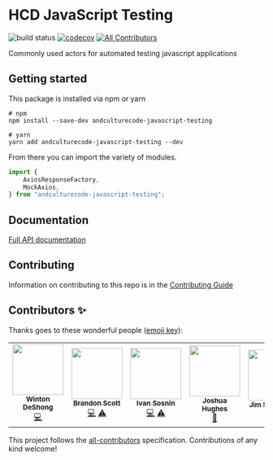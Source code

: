 # HCD JavaScript Testing

![build status](https://github.com/AndcultureCode/AndcultureCode.JavaScript.Testing/actions/workflows/build.yaml/badge.svg)
[![codecov](https://codecov.io/gh/AndcultureCode/AndcultureCode.JavaScript.Testing/branch/main/graph/badge.svg)](https://codecov.io/gh/AndcultureCode/AndcultureCode.JavaScript.Testing)<!-- ALL-CONTRIBUTORS-BADGE:START - Do not remove or modify this section -->
[![All Contributors](https://img.shields.io/badge/all_contributors-6-orange.svg?style=flat-square)](#contributors-)

<!-- ALL-CONTRIBUTORS-BADGE:END -->

Commonly used actors for automated testing javascript applications

## Getting started

This package is installed via npm or yarn

```shell
# npm
npm install --save-dev andculturecode-javascript-testing

# yarn
yarn add andculturecode-javascript-testing --dev
```

From there you can import the variety of modules.

```typescript
import {
    AxiosResponseFactory,
    MockAxios,
} from "andculturecode-javascript-testing";
```

## Documentation

[Full API documentation](docs/README.md)

## Contributing

Information on contributing to this repo is in the [Contributing Guide](CONTRIBUTING.md)

## Contributors ✨

Thanks goes to these wonderful people ([emoji key](https://allcontributors.org/docs/en/emoji-key)):

<!-- ALL-CONTRIBUTORS-LIST:START - Do not remove or modify this section -->
<!-- prettier-ignore-start -->
<!-- markdownlint-disable -->
<table>
  <tr>
    <td align="center"><a href="http://www.winton.me/"><img src="https://avatars.githubusercontent.com/u/48424?v=4?s=100" width="100px;" alt=""/><br /><sub><b>Winton DeShong</b></sub></a><br /><a href="https://github.com/AndcultureCode/AndcultureCode.JavaScript.Testing/commits?author=wintondeshong" title="Code">💻</a></td>
    <td align="center"><a href="https://github.com/brandongregoryscott"><img src="https://avatars.githubusercontent.com/u/11774799?v=4?s=100" width="100px;" alt=""/><br /><sub><b>Brandon Scott</b></sub></a><br /><a href="https://github.com/AndcultureCode/AndcultureCode.JavaScript.Testing/commits?author=brandongregoryscott" title="Code">💻</a> <a href="https://github.com/AndcultureCode/AndcultureCode.JavaScript.Testing/commits?author=brandongregoryscott" title="Tests">⚠️</a></td>
    <td align="center"><a href="https://github.com/vansosnin"><img src="https://avatars.githubusercontent.com/u/8207551?v=4?s=100" width="100px;" alt=""/><br /><sub><b>Ivan Sosnin</b></sub></a><br /><a href="https://github.com/AndcultureCode/AndcultureCode.JavaScript.Testing/commits?author=vansosnin" title="Code">💻</a> <a href="https://github.com/AndcultureCode/AndcultureCode.JavaScript.Testing/commits?author=vansosnin" title="Tests">⚠️</a></td>
    <td align="center"><a href="https://github.com/jhugs"><img src="https://avatars.githubusercontent.com/u/14300627?v=4?s=100" width="100px;" alt=""/><br /><sub><b>Joshua Hughes</b></sub></a><br /><a href="https://github.com/AndcultureCode/AndcultureCode.JavaScript.Testing/pulls?q=is%3Apr+reviewed-by%3Ajhugs" title="Reviewed Pull Requests">👀</a></td>
    <td align="center"><a href="https://github.com/jstevenson"><img src="https://avatars.githubusercontent.com/u/91424?v=4?s=100" width="100px;" alt=""/><br /><sub><b>Jim Stevenson</b></sub></a><br /><a href="https://github.com/AndcultureCode/AndcultureCode.JavaScript.Testing/pulls?q=is%3Apr+reviewed-by%3Ajstevenson" title="Reviewed Pull Requests">👀</a></td>
    <td align="center"><a href="http://resume.dylanjustice.com"><img src="https://avatars.githubusercontent.com/u/22502365?v=4?s=100" width="100px;" alt=""/><br /><sub><b>Dylan Justice</b></sub></a><br /><a href="https://github.com/AndcultureCode/AndcultureCode.JavaScript.Testing/pulls?q=is%3Apr+reviewed-by%3Adylanjustice" title="Reviewed Pull Requests">👀</a></td>
  </tr>
</table>

<!-- markdownlint-restore -->
<!-- prettier-ignore-end -->

<!-- ALL-CONTRIBUTORS-LIST:END -->

This project follows the [all-contributors](https://github.com/all-contributors/all-contributors) specification. Contributions of any kind welcome!
